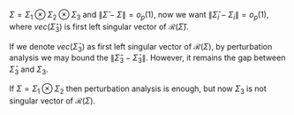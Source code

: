 $\Sigma = \Sigma_1 \otimes \Sigma_2 \otimes \Sigma_3$ and $\|\hat{\Sigma} - \Sigma\|=o_p(1)$, now we want $\|\hat{\Sigma}_{i} - \Sigma_i\|=o_p(1)$, where $vec(\hat{\Sigma}_3)$ is first left singular vector of $\mathcal{R}(\hat{\Sigma})$.

If we denote $vec(\bar{\Sigma}_3)$ as first left singular vector of $\mathcal{R}(\Sigma)$, by perturbation analysis we may bound the $\|\hat{\Sigma}_3 - \bar{\Sigma}_3\|$. However, it remains the gap between $\bar{\Sigma}_3$ and $\Sigma_3$. 

If $\Sigma = \Sigma_1 \otimes \Sigma_2$ then perturbation analysis is enough, but now $\Sigma_3$ is not singular vector of $\mathcal{R}(\Sigma)$.

